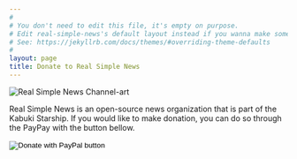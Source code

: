 ```yaml
---
#
# You don't need to edit this file, it's empty on purpose.
# Edit real-simple-news's default layout instead if you wanna make some changes
# See: https://jekyllrb.com/docs/themes/#overriding-theme-defaults
#
layout: page
title: Donate to Real Simple News
---
```


![Real Simple News Channel-art](/assets/img/ChannelArt.jpg)

Real Simple News is an open-source news organization that is part of the Kabuki Starship. If you would like to make  donation, you can do so through the PayPay with the button bellow.

<form action="https://www.paypal.com/cgi-bin/webscr" method="post" target="_top">
<input type="hidden" name="cmd" value="_s-xclick" />
<input type="hidden" name="hosted_button_id" value="AYDDN3KP72MML" />
<input type="image" src="https://www.paypalobjects.com/en_US/i/btn/btn_donateCC_LG.gif" border="0" name="submit" title="PayPal - The safer, easier way to pay online!" alt="Donate with PayPal button" />
<img alt="" border="0" src="https://www.paypal.com/en_US/i/scr/pixel.gif" width="1" height="1" />
</form>

